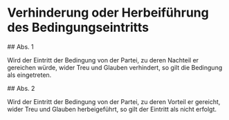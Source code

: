 # Verhinderung oder Herbeiführung des Bedingungseintritts



\#\# Abs. 1

 Wird der Eintritt der Bedingung von der Partei, zu deren Nachteil er gereichen würde, wider Treu und Glauben verhindert, so gilt die Bedingung als eingetreten.

\#\# Abs. 2

 Wird der Eintritt der Bedingung von der Partei, zu deren Vorteil er gereicht, wider Treu und Glauben herbeigeführt, so gilt der Eintritt als nicht erfolgt. 

